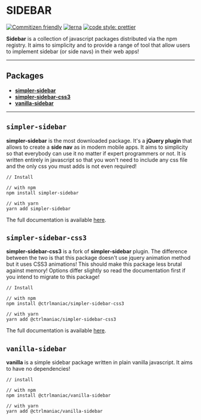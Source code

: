 # SIDEBAR

[![Commitizen friendly](https://img.shields.io/badge/commitizen-friendly-brightgreen.svg)](http://commitizen.github.io/cz-cli/)
[![lerna](https://img.shields.io/badge/maintained%20with-lerna-cc00ff.svg)](https://lerna.js.org/)
[![code style: prettier](https://img.shields.io/badge/code_style-prettier-ff69b4.svg)](https://github.com/prettier/prettier)

**Sidebar** is a collection of javascript packages distributed via the npm registry. It aims to simplicity and to provide a range of tool that allow users to implement sidebar (or side navs) in their web apps!

---

## Packages

- [**simpler-sidebar**](./packages/simpler/README.md)
- [**simpler-sidebar-css3**](./packages/simpler-css3/README.md)
- [**vanilla-sidebar**](./packages/vanilla/README.md)

---

## `simpler-sidebar`

**simpler-sidebar** is the most downloaded package. It's a **jQuery plugin** that allows to create a **side nav** as in modern mobile apps. It aims to simplicity so that everybody can use it no matter if expert programmers or not. It is written entirely in javascript so that you won't need to include any css file and the only css you must adds is not even required!

```shell
// Install

// with npm
npm install simpler-sidebar

// with yarn
yarn add simpler-sidebar
```

The full documentation is available [here](./packages/simpler/README.md).

## `simpler-sidebar-css3`

**simpler-sidebar-css3** is a fork of **simpler-sidebar** plugin. The difference between the two is that this package doesn't use jquery animation method but it uses CSS3 animations! This should make this package less brutal against memory! Options differ slightly so read the documentation first if you intend to migrate to this package!

```shell
// Install

// with npm
npm install @ctrlmaniac/simpler-sidebar-css3

// with yarn
yarn add @ctrlmaniac/simpler-sidebar-css3
```

The full documentation is available [here](./packages/simpler-css3/README.md).

## `vanilla-sidebar`

**vanilla** is a simple sidebar package written in plain vanilla javascript. It aims to have no dependencies!

```shell
// install

// with npm
npm install @ctrlmaniac/vanilla-sidebar

// with yarn
yarn add @ctrlmaniac/vanilla-sidebar
```
